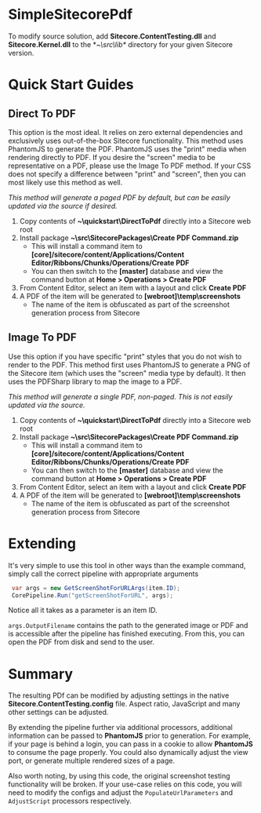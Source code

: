 # SimpleSitecorePdf
To modify source solution, add **Sitecore.ContentTesting.dll** and **Sitecore.Kernel.dll** to the **~\src\lib\** directory for your given Sitecore version.

# Quick Start Guides
## Direct To PDF
This option is the most ideal. It relies on zero external dependencies and exclusively uses out-of-the-box Sitecore functionality. This method uses PhantomJS to generate the PDF. PhantomJS uses the "print" media when rendering directly to PDF. If you desire the "screen" media to be representative on a PDF, please use the Image To PDF method. If your CSS does not specify a difference between "print" and "screen", then you can most likely use this method as well.

*This method will generate a paged PDF by default, but can be easily updated via the source if desired.*

1. Copy contents of **~\quickstart\DirectToPdf** directly into a Sitecore web root
2. Install package **~\src\SitecorePackages\Create PDF Command.zip**
    * This will install a command item to **[core]/sitecore/content/Applications/Content Editor/Ribbons/Chunks/Operations/Create PDF**
	* You can then switch to the **[master]** database and view the command button at **Home > Operations > Create PDF**
3. From Content Editor, select an item with a layout and click **Create PDF**
4. A PDF of the item will be generated to **[webroot]\temp\screenshots**
    * The name of the item is obfuscated as part of the screenshot generation process from Sitecore
	
## Image To PDF
Use this option if you have specific "print" styles that you do not wish to render to the PDF. This method first uses PhantomJS to generate a PNG of the Sitecore item (which uses the "screen" media type by default). It then uses the PDFSharp library to map the image to a PDF. 

*This method will generate a single PDF, non-paged. This is not easily updated via the source.*

1. Copy contents of **~\quickstart\DirectToPdf** directly into a Sitecore web root
2. Install package **~\src\SitecorePackages\Create PDF Command.zip**
    * This will install a command item to **[core]/sitecore/content/Applications/Content Editor/Ribbons/Chunks/Operations/Create PDF**
	* You can then switch to the **[master]** database and view the command button at **Home > Operations > Create PDF**
3. From Content Editor, select an item with a layout and click **Create PDF**
4. A PDF of the item will be generated to **[webroot]\temp\screenshots**
    * The name of the item is obfuscated as part of the screenshot generation process from Sitecore
	
# Extending

It's very simple to use this tool in other ways than the example command, simply call the correct pipeline with appropriate arguments

```cs
 var args = new GetScreenShotForURLArgs(item.ID);
 CorePipeline.Run("getScreenShotForURL", args);
```

Notice all it takes as a parameter is an item ID. 

`args.OutputFilename` contains the path to the generated image or PDF and is accessible after the pipeline has finished executing. From this, you can open the PDF from disk and send to the user.

# Summary

The resulting PDf can be modified by adjusting settings in the native **Sitecore.ContentTesting.config** file. Aspect ratio, JavaScript and many other settings can be adjusted.

By extending the pipeline further via additional processors, additional information can be passed to **PhantomJS** prior to generation.  For example, if your page is behind a login, you can pass in a cookie to allow **PhantomJS** to consume the page properly. You could also dynamically adjust the view port, or generate multiple rendered sizes of a page.

Also worth noting, by using this code, the original screenshot testing functionality will be broken. If your use-case relies on this code, you will need to modify the configs and adjust the `PopulateUrlParameters` and `AdjustScript` processors respectively.
